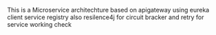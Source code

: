 This is a Microservice architechture based on apigateway using eureka client service registry also resilence4j for circuit bracker and retry for service working check
